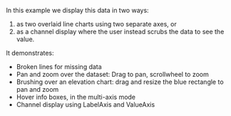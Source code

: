 In this example we display this data in two ways:
 1. as two overlaid line charts using two separate axes, or
 2. as a channel display where the user instead scrubs the data to see the value.

It demonstrates:
 * Broken lines for missing data
 * Pan and zoom over the dataset: Drag to pan, scrollwheel to zoom
 * Brushing over an elevation chart: drag and resize the blue rectangle to pan and zoom
 * Hover info boxes, in the multi-axis mode
 * Channel display using LabelAxis and ValueAxis
